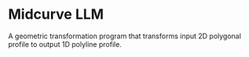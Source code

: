 # Midcurve LLM
A geometric transformation program that transforms input 2D polygonal profile to output 1D 
polyline profile. 